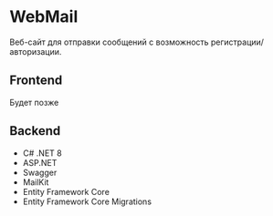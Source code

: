 # WebMail
Веб-сайт для отправки сообщений с возможность регистрации/авторизации.

## Frontend
Будет позже

## Backend
* C# .NET 8
* ASP.NET
* Swagger
* MailKit
* Entity Framework Core
* Entity Framework Core Migrations